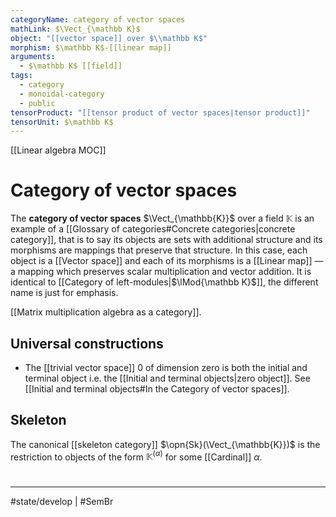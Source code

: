```yaml
---
categoryName: category of vector spaces
mathLink: $\Vect_{\mathbb K}$
object: "[[vector space]] over $\\mathbb K$"
morphism: $\mathbb K$-[[linear map]]
arguments:
  - $\mathbb K$ [[field]]
tags:
  - category
  - monoidal-category
  - public
tensorProduct: "[[tensor product of vector spaces|tensor product]]"
tensorUnit: $\mathbb K$
---
```


[[Linear algebra MOC]]
# Category of vector spaces
The **category of vector spaces** $\Vect_{\mathbb{K}}$ over a field $\mathbb{K}$ is an example of a [[Glossary of categories#Concrete categories|concrete category]],
that is to say its objects are sets with additional structure
and its morphisms are mappings that preserve that structure.
In this case, each object is a [[Vector space]]
and each of its morphisms is a [[Linear map]] 
— a mapping which preserves scalar multiplication and vector addition.
It is identical to [[Category of left-modules|$\lMod{\mathbb K}$]], the different name is just for emphasis.

[[Matrix multiplication algebra as a category]].

## Universal constructions
- The [[trivial vector space]] $0$ of dimension zero is both the initial and terminal object
  i.e. the [[Initial and terminal objects|zero object]].
  See [[Initial and terminal objects#In the Category of vector spaces]].

## Skeleton

The canonical [[skeleton category]] $\opn{Sk}(\Vect_{\mathbb{K}})$ is the restriction to objects of the form $\mathbb{K}^{(\alpha)}$ for some [[Cardinal]] $\alpha$.

#
---
#state/develop | #SemBr
